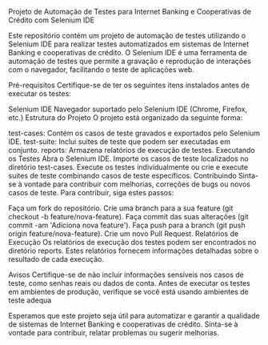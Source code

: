 Projeto de Automação de Testes para Internet Banking e Cooperativas de Crédito com Selenium IDE

Este repositório contém um projeto de automação de testes utilizando o Selenium IDE para realizar testes automatizados em sistemas de Internet Banking e cooperativas de crédito. O Selenium IDE é uma ferramenta de automação de testes que permite a gravação e reprodução de interações com o navegador, facilitando o teste de aplicações web.

Pré-requisitos
Certifique-se de ter os seguintes itens instalados antes de executar os testes:

Selenium IDE
Navegador suportado pelo Selenium IDE (Chrome, Firefox, etc.)
Estrutura do Projeto
O projeto está organizado da seguinte forma:

test-cases: Contém os casos de teste gravados e exportados pelo Selenium IDE.
test-suite: Inclui suites de teste que podem ser executadas em conjunto.
reports: Armazena relatórios de execução de testes.
Executando os Testes
Abra o Selenium IDE.
Importe os casos de teste localizados no diretório test-cases.
Execute os testes individualmente ou crie e execute suites de teste combinando casos de teste específicos.
Contribuindo
Sinta-se à vontade para contribuir com melhorias, correções de bugs ou novos casos de teste. Para contribuir, siga estes passos:

Faça um fork do repositório.
Crie uma branch para a sua feature (git checkout -b feature/nova-feature).
Faça commit das suas alterações (git commit -am 'Adiciona nova feature').
Faça push para a branch (git push origin feature/nova-feature).
Crie um novo Pull Request.
Relatórios de Execução
Os relatórios de execução dos testes podem ser encontrados no diretório reports. Estes relatórios fornecem informações detalhadas sobre o resultado de cada execução.

Avisos
Certifique-se de não incluir informações sensíveis nos casos de teste, como senhas reais ou dados de conta.
Antes de executar os testes em ambientes de produção, verifique se você está usando ambientes de teste adequa

Esperamos que este projeto seja útil para automatizar e garantir a qualidade de sistemas de Internet Banking e cooperativas de crédito. Sinta-se à vontade para contribuir, relatar problemas ou sugerir melhorias.






